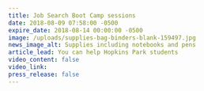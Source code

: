 ```yaml
---
title: Job Search Boot Camp sessions
date: 2018-08-09 07:58:00 -0500
expire_date: 2018-08-14 00:00:00 -0500
image: /uploads/supplies-bag-binders-blank-159497.jpg
news_image_alt: Supplies including notebooks and pens
article_lead: You can help Hopkins Park students
video_content: false
video_link:
press_release: false
---
```

